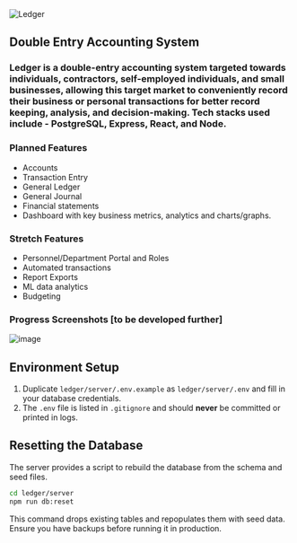 <img src="https://github.com/rishadsanian/ledger/assets/77033627/10290488-d4ea-4b3c-bd1d-f8b4e7d078ba " alt="Ledger"> 


## Double Entry Accounting System


### Ledger is a double-entry accounting system targeted towards individuals, contractors, self-employed individuals, and small businesses, allowing this target market to conveniently record their business or personal transactions  for better record keeping, analysis, and decision-making. Tech stacks used include - PostgreSQL, Express, React, and Node. 

### Planned Features

- Accounts
- Transaction Entry
- General Ledger
- General Journal
- Financial statements
- Dashboard with key business metrics, analytics and charts/graphs.

### Stretch Features
- Personnel/Department Portal and Roles
- Automated transactions
- Report Exports
- ML data analytics
- Budgeting 



### Progress Screenshots [to be developed further]

![image](https://github.com/rishadsanian/ledger/assets/77033627/bca4cadb-2f6e-458e-b34d-3bf401942d56)



## Environment Setup

1. Duplicate `ledger/server/.env.example` as `ledger/server/.env` and fill in your database credentials.
2. The `.env` file is listed in `.gitignore` and should **never** be committed or printed in logs.

## Resetting the Database

The server provides a script to rebuild the database from the schema and seed files.

```bash
cd ledger/server
npm run db:reset
```

This command drops existing tables and repopulates them with seed data. Ensure you have backups before running it in production.
